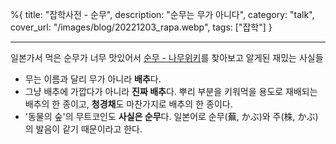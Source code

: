 %{
title: "잡학사전 - 순무",
description: "순무는 무가 아니다",
category: "talk",
cover_url: "/images/blog/20221203_rapa.webp",
tags: ["잡학"]
}

---

일본가서 먹은 순무가 너무 맛있어서 [순무 - 나무위키](https://namu.wiki/w/%EC%88%9C%EB%AC%B4)를 찾아보고 알게된 재밌는 사실들

- 무는 이름과 달리 무가 아니라 **배추**다.
- 그냥 배추에 가깝다가 아니라 **진짜 배추**다. 뿌리 부분을 키워먹을 용도로 재배되는 배추의 한 종이고, **청경채**도 마찬가지로 배추의 한 종이다.
- '동물의 숲'의 무트코인도 **사실은 순무**다. 일본어로 순무(蕪, かぶ)와 주(株, かぶ)의 발음이 같기 때문이라고 한다.
